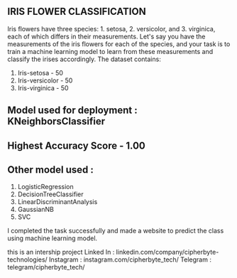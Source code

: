 ## IRIS FLOWER CLASSIFICATION
Iris flowers have three species: 1. setosa, 2. versicolor, and 3. virginica, each of which differs in their measurements. 
Let's say you have the measurements of the iris flowers for each of the species, and your task is to train a machine learning model to learn from these measurements and classify the irises accordingly.
The dataset contains:
1. Iris-setosa - 50
2. Iris-versicolor - 50
3. Iris-virginica - 50
   
## Model used for deployment : KNeighborsClassifier

## Highest Accuracy Score - 1.00

## Other model used :
1. LogisticRegression
2. DecisionTreeClassifier
3. LinearDiscriminantAnalysis
4. GaussianNB
5. SVC
   
I completed the task successfully and made a website to predict the class using machine learning model.


this is an intership project
Linked In : linkedin.com/company/cipherbyte-technologies/
Instagram : instagram.com/cipherbyte_tech/
Telegram : telegram/cipherbyte_tech/

 
